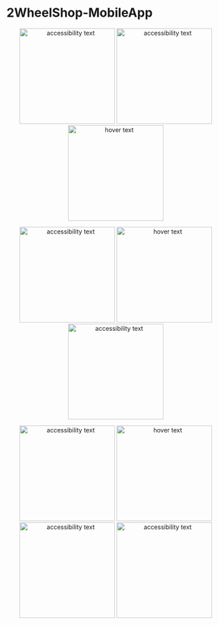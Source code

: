 # 2WheelShop-MobileApp
<p align="center">
  <img src="https://user-images.githubusercontent.com/92264413/225842213-f89c9ed3-acb1-48e4-b78c-112c0601eb6b.png" width="220" alt="accessibility text">
    <img src="https://user-images.githubusercontent.com/92264413/225842218-368fff9c-fc27-4986-9c7e-31b312ee8a3b.png" width="220" alt="accessibility text">
    <img src="https://user-images.githubusercontent.com/92264413/225842189-1063b021-58e7-401a-bdff-f72438ebf4d5.png" width="220" title="hover text">
    
    
  </p>

  <p align="center">
  <img src="https://user-images.githubusercontent.com/92264413/225842199-cbf189f5-e814-465d-8833-eb9750bbf16b.png" width="220" alt="accessibility text">
    <img src="https://user-images.githubusercontent.com/92264413/225842222-465db100-d170-47d4-9345-c3846514cad9.png" width="220" title="hover text">
     <img src="https://user-images.githubusercontent.com/92264413/225842225-c8961945-6457-4253-b300-e43ca5900caf.png" width="220" alt="accessibility text">
   
    
  </p>
  <p align="center">
   <img src="https://user-images.githubusercontent.com/92264413/225842231-0d2f9591-3e46-464d-98c1-c8f23dd684e1.png" width="220" alt="accessibility text">
    <img src="https://user-images.githubusercontent.com/92264413/225842239-f9d19ec6-d3bb-47dc-b646-352401a7d79f.png" width="220" title="hover text">
    <img src="https://user-images.githubusercontent.com/92264413/225842240-00532bc4-d28f-4e93-ae76-d99d56431720.png" width="220" alt="accessibility text">
    <img src="https://user-images.githubusercontent.com/92264413/225842235-3b9782bd-ee69-4646-8aef-375da4482a96.png" width="220" alt="accessibility text">
    
  </p>
